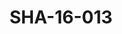 ---
pid: SHA-16-013
title: SHA-16-013
language: en
collection: Sharhabil Ahmed
original_label: 
rights: Sharhabil Ahmed
location_of_original: Sharhabil Ahmed
photographer_or_studio: 
scanned_from: photograph 10.1 by 15.1
_date: '2001'
location: Egypt, Cairo
description: Sharhabil Ahmed with an 'oud and his band
additional_notes: 
permission_display: 'yes'
on_server: 'no'
on_website: 'no'
permalink: "/archive/en/sha-16-013.html"
layout: photo-page
---